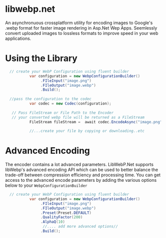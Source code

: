 # libwebp.net
 An asynchronuous  crossplatform utility for encoding images to Google's .webp format for faster image rendering in Asp.Net Wep Apps. Seemlessly convert uploaded images to lossless formats to improve speed in your web applications. 
 
 # Using the Library
 
 ```csharp
   // create your WebP Configuration using fluent builder 
            var configuration = new WebpConfigurationBuilder()
                 .FIleInput("image.png")
                 .FIleOutput("image.webp")
                 .Build();
            
   //pass the configuration to the codec
            var codec = new Codec(configuration);
          
    // Pass FileStream or File Path to the Encoder
    // your converted webp file will be returned as a FileStream
            FileStream fileStream =  await codec.EncodeAsync("image.png"); 
            
            //...create your file by copying or downloading..etc   
```

# Advanced Encoding
The encoder contains a lot advanced parameters. LibWebP.Net supports libWebp's advanced encoding API which can be used to better balance the trade-off between compression efficiency and processing time. You can get access to the advanced encode  parameters by adding the various options below to your ```WebpConfigurationBuilder```


 ```csharp
   // create your WebP Configuration using fluent builder 
            var configuration = new WebpConfigurationBuilder()
                 .FIleInput("image.png")
                 .FIleOutput("image.webp")
                 .Preset(Preset.DEFAULT)
                 .QualityFactor(200)
                 .AlphaQ(10)
                  //.... add more advanced options//
                 .Build();
               
```
